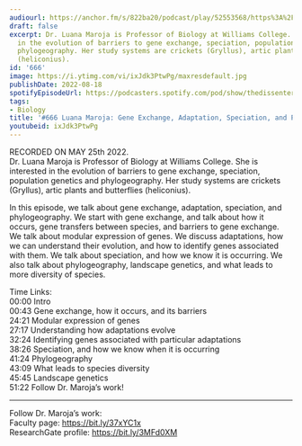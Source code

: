 ```yaml
---
audiourl: https://anchor.fm/s/822ba20/podcast/play/52553568/https%3A%2F%2Fd3ctxlq1ktw2nl.cloudfront.net%2Fstaging%2F2022-4-25%2Fd677da20-07ed-e2ef-5d0b-65b58849c73c.m4a
draft: false
excerpt: Dr. Luana Maroja is Professor of Biology at Williams College. She is interested
  in the evolution of barriers to gene exchange, speciation, population genetics and
  phylogeography. Her study systems are crickets (Gryllus), artic plants and butterflies
  (heliconius).
id: '666'
image: https://i.ytimg.com/vi/ixJdk3PtwPg/maxresdefault.jpg
publishDate: 2022-08-18
spotifyEpisodeUrl: https://podcasters.spotify.com/pod/show/thedissenter/episodes/666-Luana-Maroja-Gene-Exchange--Adaptation--Speciation--and-Phylogeography-e1j2ad0
tags:
- Biology
title: '#666 Luana Maroja: Gene Exchange, Adaptation, Speciation, and Phylogeography'
youtubeid: ixJdk3PtwPg
---
```

<div class="timelinks">

RECORDED ON MAY 25th 2022.  
Dr. Luana Maroja is Professor of Biology at Williams College. She is interested in the evolution of barriers to gene exchange, speciation, population genetics and phylogeography. Her study systems are crickets (Gryllus), artic plants and butterflies (heliconius).

In this episode, we talk about gene exchange, adaptation, speciation, and phylogeography. We start with gene exchange, and talk about how it occurs, gene transfers between species, and barriers to gene exchange. We talk about modular expression of genes. We discuss adaptations, how we can understand their evolution, and how to identify genes associated with them. We talk about speciation, and how we know it is occurring. We also talk about phylogeography, landscape genetics, and what leads to more diversity of species.

Time Links:  
<time>00:00</time> Intro  
<time>00:43</time> Gene exchange, how it occurs, and its barriers  
<time>24:21</time> Modular expression of genes  
<time>27:17</time> Understanding how adaptations evolve  
<time>32:24</time> Identifying genes associated with particular adaptations  
<time>38:26</time> Speciation, and how we know when it is occurring  
<time>41:24</time> Phylogeography  
<time>43:09</time> What leads to species diversity  
<time>45:45</time> Landscape genetics  
<time>51:22</time> Follow Dr. Maroja’s work!

---

Follow Dr. Maroja’s work:  
Faculty page: https://bit.ly/37xYC1x  
ResearchGate profile: https://bit.ly/3MFd0XM
</div>

